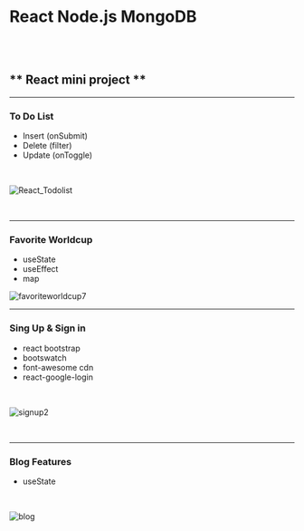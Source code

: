 # **React Node.js MongoDB**


<br/>
<br/>

## ** React mini project **



-------------------------------------------------------------
### **To Do List**
- Insert (onSubmit)
- Delete (filter)
- Update (onToggle)
<br/>

![React_Todolist](https://user-images.githubusercontent.com/87745990/139085144-dd21ed61-a694-444e-8189-db67d96bf02d.gif)





<br/>

-------------------------------------------------------------
### **Favorite Worldcup**
- useState
- useEffect
- map

![favoriteworldcup7](https://user-images.githubusercontent.com/87745990/139610553-2fa41773-32b6-4230-abd6-730b6199a4ae.gif)
<!-- - ~~I like Holybang ㅎ_ㅎ~~
<br/>
<p align="center">
  <img src="" title="hover text">
</p> -->

-------------------------------------------------------------
### **Sing Up & Sign in**
- react bootstrap
- bootswatch
- font-awesome cdn
- react-google-login
<br/>

![signup2](https://user-images.githubusercontent.com/87745990/139707155-698b2dea-0695-4f21-94d2-4f85b079c1f0.gif)




<br/>

-------------------------------------------------------------
### **Blog Features**
- useState

<br/>

![blog](https://user-images.githubusercontent.com/87745990/139802536-3d514140-a052-4d9c-9253-91c457c4cb08.gif)


<br/>

